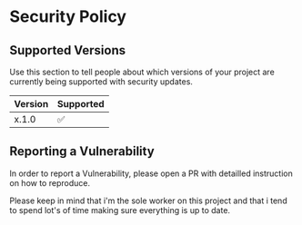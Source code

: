 # Security Policy

## Supported Versions

Use this section to tell people about which versions of your project are
currently being supported with security updates.

| Version | Supported          |
| ------- | ------------------ |
| x.1.0   | :white_check_mark: |

## Reporting a Vulnerability

In order to report a Vulnerability, please open a PR with detailled instruction on how to reproduce.

Please keep in mind that i'm the sole worker on this project and that i tend to spend lot's of time making sure everything is up to date.
